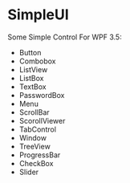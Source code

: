 SimpleUI
========

Some Simple Control For WPF 3.5:

*	Button
*	Combobox
*	ListView
*	ListBox
*	TextBox
*	PasswordBox
*	Menu
*	ScrollBar
*	ScorollViewer
*	TabControl
*	Window
*	TreeView
*	ProgressBar
*	CheckBox
*	Slider
